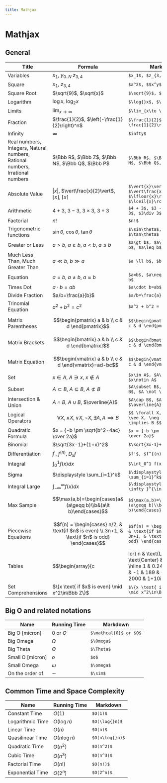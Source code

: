 ```yaml
---
title: Mathjax
---
```


# Mathjax

## General

| Title                                                                         | Formula                                                                                            | Markdown                                                                                                                                      |
|-------------------------------------------------------------------------------|----------------------------------------------------------------------------------------------------|-----------------------------------------------------------------------------------------------------------------------------------------------|
| Variables                                                                     | $x_1$, $y_{0..N}$ $z_{3,4}$                                                                        | `$x_1$, $z_{3,4}$`                                                                                                                            |
| Square                                                                        | $x_1$, $z_{3,4}$                                                                                   | `$a^2$, $$x^y$, $2^{n-1}$`                                                                                                                    |
| Square Root                                                                   | $\sqrt{9}$, $\sqrt{x}$                                                                             | `$\sqrt{9}$, $\sqrt{x}$`                                                                                                                      |
| Logarithm                                                                     | $\log{}x$, $\log_{2}x$                                                                             | `$\log{}x$, $\log_{2}x$`                                                                                                                      |
| Limits                                                                        | $\lim_{x\to \infty}$                                                                               | `$\lim_{x\to \infty}$`                                                                                                                        |
| Fraction                                                                      | $\frac{1}{2}$, $\left(-\frac{1}{2}\right)^n$                                                       | `$\frac{1}{2}$, $\left(-\frac{1}{2}\right)^n$`                                                                                                |
| Infinity                                                                      | $\infty$                                                                                           | `$infty$`                                                                                                                                     |
| Real numbers, Integers, Natural numbers, Rational numbers, Irrational numbers | $\Bbb R$, $\Bbb Z$, $\Bbb N$, $\Bbb Q$, $\Bbb P$                                                   | `$\Bbb R$, $\Bbb Z$, $\Bbb N$, $\Bbb Q$, $\Bbb P$ `                                                                                           |
| Absolute Value                                                                | $\vert{x}\vert$, $\vert\frac{x}{2}\vert$, $\lfloor{x}\rfloor$, $\lceil{x}\rceil$                   | `$\vert{x}\vert$, $\vert\frac{x}{2}\vert$, $\lfloor{x}\rfloor$, $\lceil{x}\rceil$`                                                            |
| Arithmetic                                                                    | $4 + 3$, $3 - 3$, $3\times 3$, $3\div 3$                                                           | `$4 + 3$, $3 - 3$, $3\times 3$, $3\div 3$`                                                                                                    |
| Factorial                                                                     | $n!$                                                                                               | `$n!$`                                                                                                                                        |
| Trigonometric functions                                                       | $\sin\theta$, $\cos\theta$, $\tan\theta$                                                           | `$\sin\theta$, $\cos\theta$, $\tan\theta$`                                                                                                    |
| Greater or Less                                                               | $a\gt b$, $a\geq b$, $a\lt b$, $a\leq b$                                                           | `$a\gt b$, $a\geq b$, $a\lt b$, $a\leq b$`                                                                                                    |
| Much Less Than, Much Greater Than                                             | $a \ll b$, $b \gg a$                                                                               | `$a \ll b$, $b \gg a$`                                                                                                                        |
| Equation                                                                      | $a=b$, $a\neq b$, $a\approx b$                                                                     | `$a=b$, $a\neq b$, $a\approx b$ `                                                                                                             |
| Times Dot                                                                     | $a\cdot b=ab$                                                                                      | `$a\cdot b=ab$`                                                                                                                               |
| Divide Fraction                                                               | $a/b=\frac{a}{b}$                                                                                  | `$a/b=\frac{a}{b}$`                                                                                                                           |
| Trinomial Equation                                                            | $a^2 + b^2 = c^2$                                                                                  | `$a^2 + b^2 = c^2$`                                                                                                                           |
| Matrix Parentheses                                                            | $$\begin{pmatrix} a & b \\ c & d \end{pmatrix}$$                                                   | `$$\begin{pmatrix} a & b \\ c & d \end{pmatrix}$$`                                                                                            |
| Matrix Brackets                                                               | $$\begin{bmatrix} a & b \\ c & d \end{bmatrix}$$                                                   | `$$\begin{bmatrix} a & b \\ c & d \end{bmatrix}$$`                                                                                            |
| Matrix Equation                                                               | $$\begin{vmatrix} a & b \\ c & d \end{vmatrix}=ad-bc$$                                             | `$$\begin{vmatrix} a & b \\ c & d \end{vmatrix}=ad-bc$$`                                                                                      |
| Set                                                                           | $x\in A$, $A\ni x$, $x\notin A$                                                                    | `$x\in A$, $A\ni x$, $x\notin A$`                                                                                                             |
| Subset                                                                        | $A\subset B$, $A\subseteq B$, $A \not \subset B$                                                   | `$A\subset B$, $A\subseteq B$, $A \not \subset B$`                                                                                            |
| Intersection & Union                                                          | $A\cap B$, $A\cup B$, $\overline{A}$                                                               | `$A\cap B$, $A\cup B$, $\overline{A}$`                                                                                                        |
| Logical Operators                                                             | $$ \forall X, \wedge X, \vee X, \neg X, \exists A, A \implies B $$                                 | `$$ \forall X, \wedge X, \vee X, \neg X, \exists A A \implies B $$`                                                                           |
| Quadratic Formula                                                             | $x = {-b \pm \sqrt{b^2-4ac} \over 2a}$                                                             | `$x = {-b \pm \sqrt{b^2-4ac} \over 2a}$`                                                                                                      |
| Binomial                                                                      | $\sqrt{3x-1}+(1+x)^2$                                                                              | `$\sqrt{3x-1}+(1+x)^2$`                                                                                                                       |
| Differentiation                                                               | $f'$, $f^{(n)}$, $D_x f$                                                                           | `$f'$, $f^{(n)}$, $D_x f$`                                                                                                                    |
| Integral                                                                      | $\int_0^1 f(x) dx$                                                                                 | `$\int_0^1 f(x) dx$`                                                                                                                          |
| Sigma                                                                         | $\displaystyle \sum_{i=1}^k$                                                                       | `$\displaystyle \sum_{i=1}^k$`                                                                                                                |
| Integral Large                                                                | $\displaystyle \int_{-\infty }^{\infty}f(x)dx$                                                     | `$\displaystyle \int_{-\infty }^{\infty}f(x)dx$`                                                                                              |
| Max Sample                                                                    | $$\max(a,b)=\begin{cases}a&(a\geqq b)\\b&(a\lt b)\end{cases}$$                                     | `$$\max(a,b)=\begin{cases}a&(a\geqq b)\\b&(a\lt b)\end{cases}$$`                                                                              |
| Piecewise Equations                                                           | $$f(n) = \begin{cases} n/2,  & \text{if $n$ is even} \\ 3n+1, & \text{if $n$ is odd} \end{cases}$$ | `$$f(n) = \begin{cases} n/2,  & \text{if $n$ is even} \\ 3n+1, & \text{if $n$ is odd} \end{cases}$$`                                          |
| Tables                                                                        | $$\begin{array}{c                                                                                  | lcr} n & \text{Left} & \text{Center} & \text{Right} \\ \hline 1 & 0.24 & 1 & 125 \\ 2 & -1 & 189 & -8 \\ 3 & -20 & 2000 & 1+10i \end{array}$$ | `$$\begin{array}{c | lcr} n & \text{Left} & \text{Center} & \text{Right} \\ \hline 1 & 0.24 & 1 & 125 \\ 2 & -1 & 189 & -8 \\ 3 & -20 & 2000 & 1+10i \end{array}$$` |
| Set Comprehensions                                                            | $\{x \text{ if $x$ is even} \mid x^2\in\Bbb Z\}$                                                   | `$\{x \text{ if $x$ is even} \mid x^2\in\Bbb Z\}$`                                                                                            |


## Big O and related notations

| Name             | Running Time         | Markdown               |
|------------------|----------------------|------------------------|
| Big O [micron]   | $\mathcal{0}$ or $O$ | `$\mathcal{0}$ or $O$` |
| Big Omega        | $\Omega$             | `$\Omega$`             |
| Big Theta        | $\Theta$             | `$\Theta$`             |
| Small O [micron] | $o$                  | `$o$`                  |
| Small Omega      | $\omega$             | `$\omega$`             |
| On the order of  | $\sim$               | `$\sim$`               |


## Common Time and Space Complexity

| Name             | Running Time  | Markdown        |
|------------------|---------------|-----------------|
| Constant Time    | $O(1)$       | `$O(1)$ `        |
| Logarithmic Time | $O(\log{}n)$  | `$O(\log{}n)$`  |
| Linear Time      | $O(n)$        | `$O(n)$`        |
| Quasilinear Time | $O(n\log{}n)$ | `$O(n\log{}n)$` |
| Quadratic Time   | $O(n^2)$      | `$O(n^2)$`      |
| Cubic Time       | $O(n^3)$      | `$O(n^3)$`      |
| Factorial Time   | $O(n!)$       | `$O(n!)$`       |
| Exponential Time | $O(2^n)$      | `$O(2^n)$`      |
